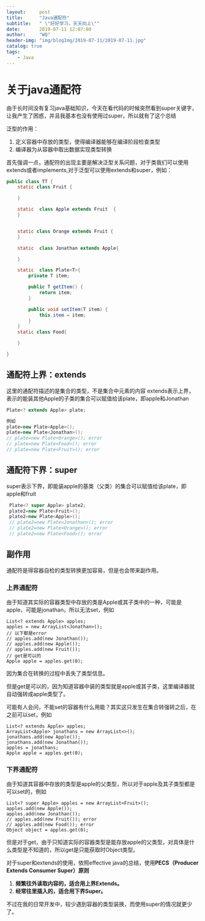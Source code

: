 ```yaml
---
layout:     post
title:      "Java通配符"
subtitle:   " \"好好学习，天天向上\""
date:       2019-07-11 12:07:00
author:     "WQ"
header-img: "img/blogImg/2019-07-11/2019-07-11.jpg"
catalog: true
tags:
    - Java
---
```


# 关于java通配符

由于长时间没有复习java基础知识，今天在看代码的时候突然看到super关键字，让我产生了困惑，并且我基本也没有使用过super，所以就有了这个总结

泛型的作用：

1. 定义容器中存放的类型，使得编译器能够在编译阶段检查类型
2. 编译器为从容器中取出数据实现类型转换

首先强调一点，通配符的出现主要是解决泛型关系问题，对于类我们可以使用extends或者implements,对于泛型可以使用extends和super，例如：

```java
public class TT {
    static class Fruit {

    }

    static  class Apple extends Fruit  {
    }


    static class Orange extends Fruit {
    }

    static  class Jonathan extends Apple{

    }

    static  class Plate<T>{
        private T item;

        public T getItem() {
            return item;
        }

        public void setItem(T item) {
            this.item = item;
        }
    }
    static class Food{

    }

}
```

## 通配符上界：extends

这里的通配符描述的是集合的类型，不是集合中元素的内容
extends表示上界，表示的能装其他Apple的子类的集合可以赋值给该plate，即apple和Jonathan

```java
Plate<? extends Apple> plate;

例如
plate=new Plate<Apple>();
plate=new Plate<Jonathan>();
// plate=new Plate<Orange>(); error
// plate=new Plate<Food>(); error
// plate=new Plate<Fruit>(); error
```
    

## 通配符下界：super

super表示下界，即能装apple的基类（父类）的集合可以赋值给该plate，即apple和fruit

```java
 Plate<? super Apple> plate2;
 plate2=new Plate<Fruit>();
 plate2=new Plate<Apple>();
 // plate2=new Plate<Jonathan>(); error
 // plate2=new Plate<Orange>(); error
 // plate2=new Plate<Food>(); error
```

## 副作用

通配符是得容器自检的类型转换更加容易，但是也会带来副作用。

### 上界通配符

由于知道其实际的容器类型中存放的类是Apple或其子类中的一种，可能是apple，可能是jonathan，所以无法set，例如

```
List<? extends Apple> apples;
apples = new ArrayList<Jonathan>();
// 以下都是error
// apples.add(new Jonathan()); 
// apples.add(new Apple());
// apples.add(new Fruit());
// get是可以的
Apple apple = apples.get(0);
```

因为集合在转换的过程中丢失了类型信息。

但是get是可以的，因为知道容器中装的类型就是apple或其子类，这里编译器就自动强转成apple类型了。

可能有人会问，不能set的容器有什么用能？其实这只发生在集合转强转之后，在之前可以set，例如

```
List<? extends Apple> apples;
ArrayList<Apple> jonathans = new ArrayList<>();
jonathans.add(new Apple());
jonathans.add(new Jonathan());
apples = jonathans;
Apple apple = apples.get(0);
```

### 下界通配符

由于知道其容器中存放的类型是apple的父类型，所以对于apple及其子类型都是可以set的，例如

```
List<? super Apple> apples = new ArrayList<Fruit>();
apples.add(new Apple());
apples.add(new Jonathan());
// apples.add(new Fruit()); error
// apples.add(new Food()); error
Object object = apples.get(0);
```

但是对于get，由于只知道实际的容器类型是能存放apple的父类型，对具体是什么类型是不知道的，所以get是只能获取时Object类型。



对于super和extends的使用，依照effective java的总结，使用**PECS（Producer Extends Consumer Super）原则**

1. **频繁往外读取内容的，适合用上界Extends。**
2. **经常往里插入的，适合用下界Super。**

 不过在我的日常开发中，较少遇到容器的类型装换，而使用super的情况就更少了。
